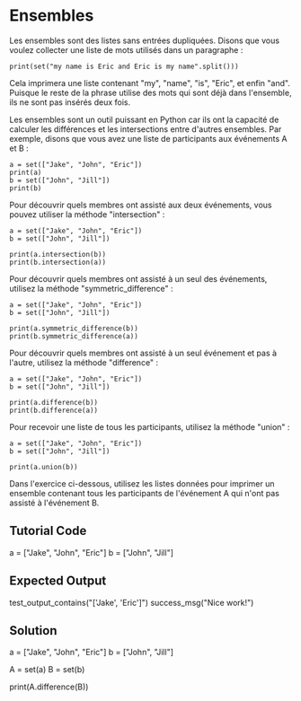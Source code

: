 # Ensembles
Les ensembles sont des listes sans entrées dupliquées. Disons que vous voulez collecter une liste de mots utilisés dans un paragraphe :

    print(set("my name is Eric and Eric is my name".split()))

Cela imprimera une liste contenant "my", "name", "is", "Eric", et enfin "and". Puisque le reste de la phrase utilise des mots qui sont déjà dans l'ensemble, ils ne sont pas insérés deux fois.

Les ensembles sont un outil puissant en Python car ils ont la capacité de calculer les différences et les intersections entre d'autres ensembles. Par exemple, disons que vous avez une liste de participants aux événements A et B :

    a = set(["Jake", "John", "Eric"])
    print(a)
    b = set(["John", "Jill"])
    print(b)

Pour découvrir quels membres ont assisté aux deux événements, vous pouvez utiliser la méthode "intersection" :

    a = set(["Jake", "John", "Eric"])
    b = set(["John", "Jill"])
    
    print(a.intersection(b))
    print(b.intersection(a))

Pour découvrir quels membres ont assisté à un seul des événements, utilisez la méthode "symmetric_difference" :

    a = set(["Jake", "John", "Eric"])
    b = set(["John", "Jill"])
    
    print(a.symmetric_difference(b))
    print(b.symmetric_difference(a))

Pour découvrir quels membres ont assisté à un seul événement et pas à l'autre, utilisez la méthode "difference" :

    a = set(["Jake", "John", "Eric"])
    b = set(["John", "Jill"])
    
    print(a.difference(b))
    print(b.difference(a))

Pour recevoir une liste de tous les participants, utilisez la méthode "union" :

    a = set(["Jake", "John", "Eric"])
    b = set(["John", "Jill"])
    
    print(a.union(b))

Dans l'exercice ci-dessous, utilisez les listes données pour imprimer un ensemble contenant tous les participants de l'événement A qui n'ont pas assisté à l'événement B.

Tutorial Code
-------------
a = ["Jake", "John", "Eric"]
b = ["John", "Jill"]

Expected Output
---------------
test_output_contains("['Jake', 'Eric']")
success_msg("Nice work!")

Solution
--------
a = ["Jake", "John", "Eric"]
b = ["John", "Jill"]

A = set(a)
B = set(b)

print(A.difference(B))